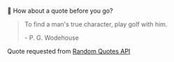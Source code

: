 📣 How about a quote before you go?

> To find a man's true character, play golf with him.
>
> <p>- P. G. Wodehouse</p>

Quote requested from [Random Quotes API](https://github.com/lukePeavey/quotable)
